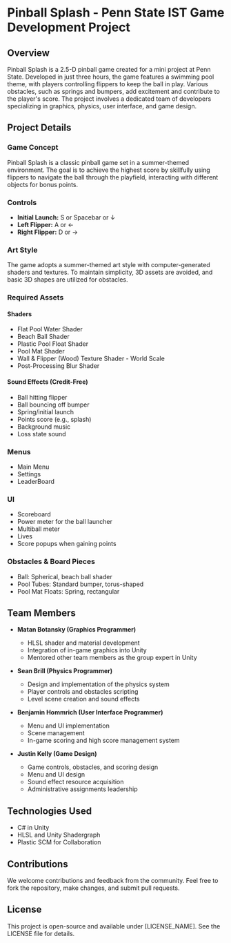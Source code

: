 # Pinball Splash - Penn State IST Game Development Project

## Overview

Pinball Splash is a 2.5-D pinball game created for a mini project at Penn State. Developed in just three hours, the game features a swimming pool theme, with players controlling flippers to keep the ball in play. Various obstacles, such as springs and bumpers, add excitement and contribute to the player's score. The project involves a dedicated team of developers specializing in graphics, physics, user interface, and game design.

## Project Details

### Game Concept

Pinball Splash is a classic pinball game set in a summer-themed environment. The goal is to achieve the highest score by skillfully using flippers to navigate the ball through the playfield, interacting with different objects for bonus points.

### Controls

- **Initial Launch:** S or Spacebar or ↓
- **Left Flipper:** A or ←
- **Right Flipper:** D or →

### Art Style

The game adopts a summer-themed art style with computer-generated shaders and textures. To maintain simplicity, 3D assets are avoided, and basic 3D shapes are utilized for obstacles.

### Required Assets

#### Shaders

- Flat Pool Water Shader
- Beach Ball Shader
- Plastic Pool Float Shader
- Pool Mat Shader
- Wall & Flipper (Wood) Texture Shader - World Scale
- Post-Processing Blur Shader

#### Sound Effects (Credit-Free)

- Ball hitting flipper
- Ball bouncing off bumper
- Spring/initial launch
- Points score (e.g., splash)
- Background music
- Loss state sound

### Menus

- Main Menu
- Settings
- LeaderBoard

### UI

- Scoreboard
- Power meter for the ball launcher
- Multiball meter
- Lives
- Score popups when gaining points

### Obstacles & Board Pieces

- Ball: Spherical, beach ball shader
- Pool Tubes: Standard bumper, torus-shaped
- Pool Mat Floats: Spring, rectangular

## Team Members

- **Matan Botansky (Graphics Programmer)**

  - HLSL shader and material development
  - Integration of in-game graphics into Unity
  - Mentored other team members as the group expert in Unity

- **Sean Brill (Physics Programmer)**

  - Design and implementation of the physics system
  - Player controls and obstacles scripting
  - Level scene creation and sound effects

- **Benjamin Hommrich (User Interface Programmer)**

  - Menu and UI implementation
  - Scene management
  - In-game scoring and high score management system

- **Justin Kelly (Game Design)**
  - Game controls, obstacles, and scoring design
  - Menu and UI design
  - Sound effect resource acquisition
  - Administrative assignments leadership

## Technologies Used

- C# in Unity
- HLSL and Unity Shadergraph
- Plastic SCM for Collaboration

## Contributions

We welcome contributions and feedback from the community. Feel free to fork the repository, make changes, and submit pull requests.

## License

This project is open-source and available under [LICENSE_NAME]. See the LICENSE file for details.
